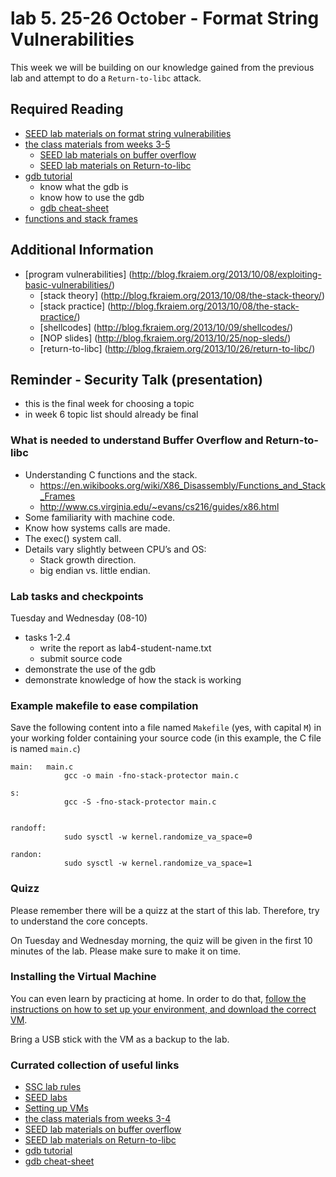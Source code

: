 # lab 5. 25-26 October - Format String Vulnerabilities

This week we will be building on our knowledge gained from the previous lab and attempt to do a `Return-to-libc` attack.

## Required Reading
- [SEED lab materials on format string vulnerabilities](http://www.cis.syr.edu/~wedu/seed/Labs/Vulnerability/Format_String/)
- [the class materials from weeks 3-5](http://staff.cs.upt.ro/~marius/curs/sec/index.html)
  - [SEED lab materials on buffer overflow](http://www.cis.syr.edu/~wedu/seed/Labs_12.04/Vulnerability/Buffer_Overflow/)
  - [SEED lab materials on Return-to-libc](http://www.cis.syr.edu/~wedu/seed/Labs_12.04/Vulnerability/Return_to_libc/)
- [gdb tutorial](https://www.youtube.com/watch?v=sCtY--xRUyI)
	- know what the gdb is
	- know how to use the gdb
	- [gdb cheat-sheet](http://darkdust.net/files/GDB%20Cheat%20Sheet.pdf)
- [functions and stack frames](https://en.wikibooks.org/wiki/X86_Disassembly/Functions_and_Stack_Frames)

## Additional Information 
- [program vulnerabilities] (http://blog.fkraiem.org/2013/10/08/exploiting-basic-vulnerabilities/)
   - [stack theory] (http://blog.fkraiem.org/2013/10/08/the-stack-theory/)
   - [stack practice] (http://blog.fkraiem.org/2013/10/08/the-stack-practice/)
   - [shellcodes] (http://blog.fkraiem.org/2013/10/09/shellcodes/)
   - [NOP slides] (http://blog.fkraiem.org/2013/10/25/nop-sleds/)
   - [return-to-libc] (http://blog.fkraiem.org/2013/10/26/return-to-libc/)

## Reminder - Security Talk (presentation)
- this is the final week for choosing a topic
- in week 6 topic list should already be final 

### What is needed to understand Buffer Overflow and Return-to-libc 
- Understanding C functions and the stack.
	- https://en.wikibooks.org/wiki/X86_Disassembly/Functions_and_Stack_Frames
	- http://www.cs.virginia.edu/~evans/cs216/guides/x86.html
- Some familiarity with machine code.
- Know how systems calls are made. 
- The exec() system call.
- Details vary slightly between CPU’s and OS:
  - Stack growth direction.
  - big endian vs. little endian.

### Lab tasks and checkpoints
Tuesday and Wednesday (08-10)
- tasks 1-2.4
	- write the report as lab4-student-name.txt
	- submit source code
- demonstrate the use of the gdb
- demonstrate knowledge of how the stack is working

### Example makefile to ease compilation
Save the following content into a file named `Makefile` (yes, with capital `M`) in your working folder containing your source code (in this example, the C file is named `main.c`)
```
main:	main.c
			gcc -o main -fno-stack-protector main.c

s:
			gcc -S -fno-stack-protector main.c


randoff:
			sudo sysctl -w kernel.randomize_va_space=0

randon:
			sudo sysctl -w kernel.randomize_va_space=1	
```

### Quizz

Please remember there will be a quizz at the start of this lab. Therefore, try to understand the core concepts.

On Tuesday and Wednesday morning, the quiz will be given in the first 10 minutes of the lab. 
Please make sure to make it on time. 

### Installing the Virtual Machine

You can even learn by practicing at home. In order to do that, [follow the instructions on how to set up your environment, and download the correct VM](https://github.com/SSC-2016/lab-rules/blob/master/README.md#general-workflow).

Bring a USB stick with the VM as a backup to the lab.

### Currated collection of useful links
- [SSC lab rules](https://github.com/SSC-2016/lab-rules)
- [SEED labs](http://www.cis.syr.edu/~wedu/seed/labs.html)
- [Setting up VMs](http://www.cis.syr.edu/~wedu/seed/lab_env.html)
- [the class materials from weeks 3-4](http://staff.cs.upt.ro/~marius/curs/sec/index.html)
- [SEED lab materials on buffer overflow](http://www.cis.syr.edu/~wedu/seed/Labs_12.04/Vulnerability/Buffer_Overflow/)
- [SEED lab materials on Return-to-libc](http://www.cis.syr.edu/~wedu/seed/Labs_12.04/Vulnerability/Return_to_libc/)
- [gdb tutorial](https://www.youtube.com/watch?v=sCtY--xRUyI)
- [gdb cheat-sheet](http://darkdust.net/files/GDB%20Cheat%20Sheet.pdf)
